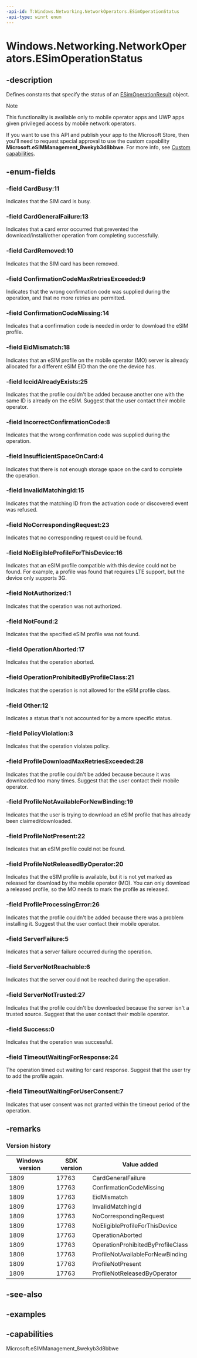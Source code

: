 ```yaml
---
-api-id: T:Windows.Networking.NetworkOperators.ESimOperationStatus
-api-type: winrt enum
---
```


<!-- Enumeration syntax.
public enum ESimOperationStatus : int 
-->

# Windows.Networking.NetworkOperators.ESimOperationStatus

## -description
Defines constants that specify the status of an [ESimOperationResult](esimoperationresult.md) object.

> [!NOTE]
> This functionality is available only to mobile operator apps and UWP apps given privileged access by mobile network operators.
>
> If you want to use this API and publish your app to the Microsoft Store, then you'll need to request special approval to use the custom capability **Microsoft.eSIMManagement_8wekyb3d8bbwe**. For more info, see [Custom capabilities](/windows/uwp/packaging/app-capability-declarations#custom-capabilities).

## -enum-fields

### -field CardBusy:11
Indicates that the SIM card is busy.

### -field CardGeneralFailure:13
Indicates that a card error occurred that prevented the download/install/other operation from completing successfully.

### -field CardRemoved:10
Indicates that the SIM card has been removed.

### -field ConfirmationCodeMaxRetriesExceeded:9
Indicates that the wrong confirmation code was supplied during the operation, and that no more retries are permitted.

### -field ConfirmationCodeMissing:14
Indicates that a confirmation code is needed in order to download the eSIM profile.

### -field EidMismatch:18
Indicates that an eSIM profile on the mobile operator (MO) server is already allocated for a different eSIM EID than the one the device has.

### -field IccidAlreadyExists:25
Indicates that the profile couldn't be added because another one with the same ID is already on the eSIM. Suggest that the user contact their mobile operator.

### -field IncorrectConfirmationCode:8
Indicates that the wrong confirmation code was supplied during the operation.

### -field InsufficientSpaceOnCard:4
Indicates that there is not enough storage space on the card to complete the operation.

### -field InvalidMatchingId:15
Indicates that the matching ID from the activation code or discovered event was refused.

### -field NoCorrespondingRequest:23
Indicates that no corresponding request could be found.

### -field NoEligibleProfileForThisDevice:16
Indicates that an eSIM profile compatible with this device could not be found. For example, a profile was found that requires LTE support, but the device only supports 3G.

### -field NotAuthorized:1
Indicates that the operation was not authorized.

### -field NotFound:2
Indicates that the specified eSIM profile was not found.

### -field OperationAborted:17
Indicates that the operation aborted.

### -field OperationProhibitedByProfileClass:21
Indicates that the operation is not allowed for the eSIM profile class.

### -field Other:12
Indicates a status that's not accounted for by a more specific status.

### -field PolicyViolation:3
Indicates that the operation violates policy.

### -field ProfileDownloadMaxRetriesExceeded:28
Indicates that the profile couldn't be added because because it was downloaded too many times. Suggest that the user contact their mobile operator.

### -field ProfileNotAvailableForNewBinding:19
Indicates that the user is trying to download an eSIM profile that has already been claimed/downloaded.

### -field ProfileNotPresent:22
Indicates that an eSIM profile could not be found.

### -field ProfileNotReleasedByOperator:20
Indicates that the eSIM profile is available, but it is not yet marked as released for download by the mobile operator (MO). You can only download a released profile, so the MO needs to mark the profile as released.

### -field ProfileProcessingError:26
Indicates that the profile couldn't be added because there was a problem installing it. Suggest that the user contact their mobile operator.

### -field ServerFailure:5
Indicates that a server failure occurred during the operation.

### -field ServerNotReachable:6
Indicates that the server could not be reached during the operation.

### -field ServerNotTrusted:27
Indicates that the profile couldn't be downloaded because the server isn't a trusted source. Suggest that the user contact their mobile operator.

### -field Success:0
Indicates that the operation was successful.

### -field TimeoutWaitingForResponse:24
The operation timed out waiting for card response. Suggest that the user try to add the profile again.

### -field TimeoutWaitingForUserConsent:7
Indicates that user consent was not granted within the timeout period of the operation.

## -remarks

### Version history

| Windows version | SDK version | Value added |
| -- | -- | -- |
| 1809 | 17763 | CardGeneralFailure |
| 1809 | 17763 | ConfirmationCodeMissing |
| 1809 | 17763 | EidMismatch |
| 1809 | 17763 | InvalidMatchingId |
| 1809 | 17763 | NoCorrespondingRequest |
| 1809 | 17763 | NoEligibleProfileForThisDevice |
| 1809 | 17763 | OperationAborted |
| 1809 | 17763 | OperationProhibitedByProfileClass |
| 1809 | 17763 | ProfileNotAvailableForNewBinding |
| 1809 | 17763 | ProfileNotPresent |
| 1809 | 17763 | ProfileNotReleasedByOperator |

## -see-also

## -examples

## -capabilities
Microsoft.eSIMManagement_8wekyb3d8bbwe
